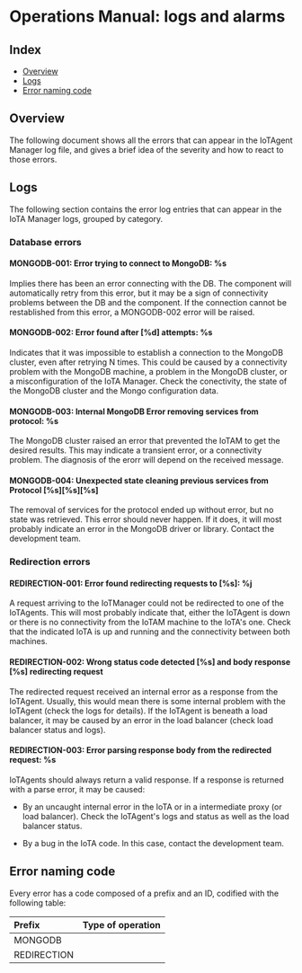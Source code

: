 # Operations Manual: logs and alarms
## Index

* [Overview](#overview)
* [Logs](#logs)
* [Error naming code](#errorcode)

## <a name="overview"/>  Overview
The following document shows all the errors that can appear in the IoTAgent Manager log file, and gives a brief
idea of the severity and how to react to those errors.

## <a name="logs"/>  Logs
The following section contains the error log entries that can appear in the IoTA Manager logs, grouped by category.

### Database errors

#### MONGODB-001: Error trying to connect to MongoDB: %s

Implies there has been an error connecting with the DB. The component will automatically retry from this error, but it
may be a sign of connectivity problems between the DB and the component. If the connection cannot be restablished from
this error, a MONGODB-002 error will be raised.

#### MONGODB-002: Error found after [%d] attempts: %s

Indicates that it was impossible to establish a connection to the MongoDB cluster, even after retrying N times. This
could be caused by a connectivity problem with the MongoDB machine, a problem in the MongoDB cluster, or a misconfiguration
of the IoTA Manager. Check the conectivity, the state of the MongoDB cluster and the Mongo configuration data.

#### MONGODB-003: Internal MongoDB Error removing services from protocol: %s

The MongoDB cluster raised an error that prevented the IoTAM to get the desired results. This may indicate a transient error,
or a connectivity problem. The diagnosis of the erorr will depend on the received message.

#### MONGODB-004: Unexpected state cleaning previous services from Protocol [%s][%s][%s]

The removal of services for the protocol ended up without error, but no state was retrieved. This error should never
happen. If it does, it will most probably indicate an error in the MongoDB driver or library. Contact the development team.

### Redirection errors

#### REDIRECTION-001: Error found redirecting requests to [%s]: %j

A request arriving to the IoTManager could not be redirected to one of the IoTAgents. This will most probably indicate
that, either the IoTAgent is down or there is no connectivity from the IoTAM machine to the IoTA's one. Check that the
indicated IoTA is up and running and the connectivity between both machines.

#### REDIRECTION-002: Wrong status code detected [%s] and body response [%s] redirecting request

The redirected request received an internal error as a response from the IoTAgent. Usually, this would mean there is
some internal problem with the IoTAgent (check the logs for details). If the IoTAgent is beneath a load balancer, it
may be caused by an error in the load balancer (check load balancer status and logs).

#### REDIRECTION-003: Error parsing response body from the redirected request: %s

IoTAgents should always return a valid response. If a response is returned with a parse error, it may be caused:

- By an uncaught internal error in the IoTA or in a intermediate proxy (or load balancer). Check the IoTAgent's logs and
status as well as the load balancer status.

- By a bug in the IoTA code. In this case, contact the development team.


## <a name="errorcode"/> Error naming code
Every error has a code composed of a prefix and an ID, codified with the following table:

| Prefix           | Type of operation             |
|:---------------- |:----------------------------- |
| MONGODB          |  |
| REDIRECTION      |  |
